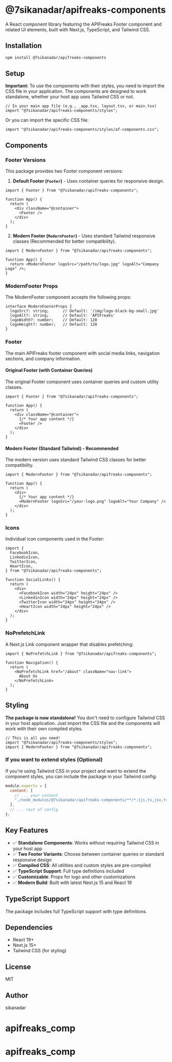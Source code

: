 # @7sikanadar/apifreaks-components

A React component library featuring the APIFreaks Footer component and related UI elements, built with Next.js, TypeScript, and Tailwind CSS.

## Installation

```bash
npm install @7sikanadar/apifreaks-components
```

## Setup

**Important:** To use the components with their styles, you need to import the CSS file in your application. The components are designed to work standalone, whether your host app uses Tailwind CSS or not.

```tsx
// In your main app file (e.g., _app.tsx, layout.tsx, or main.tsx)
import "@7sikanadar/apifreaks-components/styles";
```

Or you can import the specific CSS file:

```tsx
import "@7sikanadar/apifreaks-components/styles/af-components.css";
```

## Components

### Footer Versions

This package provides two Footer component versions:

1. **Default Footer (`Footer`)** - Uses container queries for responsive design.

```tsx
import { Footer } from "@7sikanadar/apifreaks-components";

function App() {
  return (
    <div className="@container">
      <Footer />
    </div>
  );
}
```

2. **Modern Footer (`ModernFooter`)** - Uses standard Tailwind responsive classes (Recommended for better compatibility).

```tsx
import { ModernFooter } from "@7sikanadar/apifreaks-components";

function App() {
  return <ModernFooter logoSrc="/path/to/logo.jpg" logoAlt="Company Logo" />;
}
```

### ModernFooter Props

The ModernFooter component accepts the following props:

```tsx
interface ModernFooterProps {
  logoSrc?: string;      // Default: '/img/logo-black-bg-small.jpg'
  logoAlt?: string;      // Default: 'APIFreaks'
  logoWidth?: number;    // Default: 120
  logoHeight?: number;   // Default: 120
}
```

### Footer

The main APIFreaks footer component with social media links, navigation sections, and company information.

#### Original Footer (with Container Queries)

The original Footer component uses container queries and custom utility classes.

```tsx
import { Footer } from "@7sikanadar/apifreaks-components";

function App() {
  return (
    <div className="@container">
      {/* Your app content */}
      <Footer />
    </div>
  );
}
```

#### Modern Footer (Standard Tailwind) - Recommended

The modern version uses standard Tailwind CSS classes for better compatibility.

```tsx
import { ModernFooter } from "@7sikanadar/apifreaks-components";

function App() {
  return (
    <div>
      {/* Your app content */}
      <ModernFooter logoSrc="/your-logo.png" logoAlt="Your Company" />
    </div>
  );
}
```

### Icons

Individual icon components used in the Footer:

```tsx
import {
  FacebookIcon,
  LinkedinIcon,
  TwitterIcon,
  HeartIcon,
} from "@7sikanadar/apifreaks-components";

function SocialLinks() {
  return (
    <div>
      <FacebookIcon width="24px" height="24px" />
      <LinkedinIcon width="24px" height="24px" />
      <TwitterIcon width="24px" height="24px" />
      <HeartIcon width="24px" height="24px" />
    </div>
  );
}
```

### NoPrefetchLink

A Next.js Link component wrapper that disables prefetching:

```tsx
import { NoPrefetchLink } from "@7sikanadar/apifreaks-components";

function Navigation() {
  return (
    <NoPrefetchLink href="/about" className="nav-link">
      About Us
    </NoPrefetchLink>
  );
}
```

## Styling

**The package is now standalone!** You don't need to configure Tailwind CSS in your host application. Just import the CSS file and the components will work with their own compiled styles.

```tsx
// This is all you need!
import "@7sikanadar/apifreaks-components/styles";
import { ModernFooter } from "@7sikanadar/apifreaks-components";
```

### If you want to extend styles (Optional)

If you're using Tailwind CSS in your project and want to extend the component styles, you can include the package in your Tailwind config:

```js
module.exports = {
  content: [
    // ... your content
    "./node_modules/@7sikanadar/apifreaks-components/**/*.{js,ts,jsx,tsx}",
  ],
  // ... rest of config
};
```

## Key Features

- ✅ **Standalone Components**: Works without requiring Tailwind CSS in your host app
- ✅ **Two Footer Variants**: Choose between container queries or standard responsive design
- ✅ **Compiled CSS**: All utilities and custom styles are pre-compiled
- ✅ **TypeScript Support**: Full type definitions included
- ✅ **Customizable**: Props for logo and other customizations
- ✅ **Modern Build**: Built with latest Next.js 15 and React 19

## TypeScript Support

The package includes full TypeScript support with type definitions.

## Dependencies

- React 19+
- Next.js 15+
- Tailwind CSS (for styling)

## License

MIT

## Author

sikanadar

# apifreaks_comp

# apifreaks_comp
